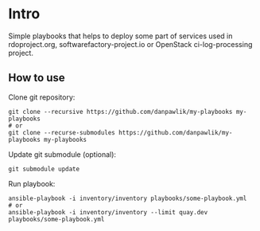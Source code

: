 # Intro

Simple playbooks that helps to deploy some part of services
used in rdoproject.org, softwarefactory-project.io or
OpenStack ci-log-processing project.

## How to use

Clone git repository:

```shell
git clone --recursive https://github.com/danpawlik/my-playbooks my-playbooks
# or
git clone --recurse-submodules https://github.com/danpawlik/my-playbooks my-playbooks
```

Update git submodule (optional):

```shell
git submodule update
```

Run playbook:

```shell
ansible-playbook -i inventory/inventory playbooks/some-playbook.yml
# or
ansible-playbook -i inventory/inventory --limit quay.dev playbooks/some-playbook.yml
```
